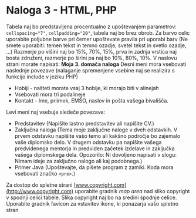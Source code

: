 # Naloga 3 - HTML, PHP
Tabela naj bo predstavljena procentualno z upoštevanjem parametrov: `cellspacing="7"`, `cellpadding="20"`, tabela naj bo brez obrob. Za barvo celic uporabite poljubne barve pri čemer upoštevate pravila pri uporabi barv (Ne smete uporabiti: temen tekst in temno ozadje, svetel tekst in svetlo ozadje, …)
Razmerje po višini naj bo 15%, 70%, 15%, prva in zadnja vrstica naj bosta združeni, razmerje po širini pa naj bo 10%, 80%, 10%.
V naslovu strani morate napisati: **Moja 3. domača naloga**
Desni meni mora vsebovati naslednje povezave (nalaganje spremenjene vsebine naj se realizira s funkcijo include v jeziku PHP)
 * Hobiji - našteti morate vsaj 3 hobije, ki morajo biti v alinejah
 * Vsebovati mora tri podalineje
 * Kontakt - Ime, priimek, EMŠO, naslov in pošta vašega bivališča.

Levi meni naj vsebuje sledeče povezave:
 * Predstavitev (Napišite lastno predstavitev ali napišite CV.)
 * Zaključna naloga (Tema moje zaključne naloge v dveh odstavkih. V prvem odstavku napišite vašo temo ali kakšno področje bo zajemalo vaše diplomsko delo. V drugem odstavku pa napišite vašega predvidenega mentorja in predviden začetek izdelave in zaključka vašega diplomskega dela. Opozorilo: Ni dovoljeno napisati v slogu: Nimam ideje za zaključno nalogo ali kaj podobnega.)
 * Primer Java (Upoštevajte, da pišete program z zamiki. Koda mora vsebovati značko `<pre>`.)

Za dostop do spletne strani [www.copyright.com](http://www.copyright.com) uporabite gradnik *map area* nad sliko copyright v spodnji celici tabele. Slika copyright naj bo na sredini spodnje celice.
Uporabite gradnik favicon za vstavitev ikone, ki ponazarja vašo spletno stran

